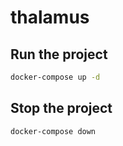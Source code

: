# thalamus

## Run the project

```bash
docker-compose up -d
```

## Stop the project

```bash
docker-compose down
```